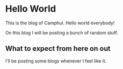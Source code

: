 # Hello World
<p className="lead">
  This is the blog of Camphul. Hello world everybody!
</p>

On this blog I will be posting a bunch of random stuff.

## What to expect from here on out

I'll be posting some blogs whenever I feel like it.
